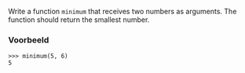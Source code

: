 Write a function `minimum` that receives two numbers as arguments.
The function should return the smallest number.

### Voorbeeld

```console?lang=python&prompt=>>>
>>> minimum(5, 6)
5
```
